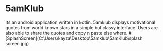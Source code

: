 # 5amKlub
Its an android application written in kotlin.
5amklub displays motivational quotes from world known stars in a simple but classy interface. Users are also able to share the quotes and copy n paste else where.
#![SplashScreen](C:\Users\kayza\Desktop\5amklub\5amKlub\splash screen.jpg)